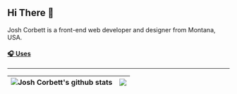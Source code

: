 ## Hi There 👋

Josh Corbett is a front-end web developer and designer from Montana, USA.

#### [🎧 Uses](./USES.md)

---

| <img align="center" src="https://github-readme-stats.vercel.app/api?username=joshistoast&show_icons=true&include_all_commits=true&hide_border=true&bg_color=1F2937&text_color=EAF0F6&title_color=3B82F5&icon_color=3B82F5" alt="Josh Corbett's github stats" /> | <img align="center" src="https://github-readme-stats.vercel.app/api/top-langs/?username=joshistoast&hide_border=true&bg_color=1F2937&text_color=EAF0F6&title_color=3B82F5&icon_color=3B82F5&layout=compact" /> |
| ------------- | ------------- |
